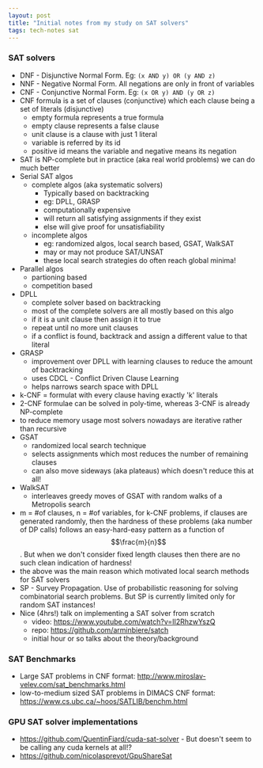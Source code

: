 ```yaml
---
layout: post
title: "Initial notes from my study on SAT solvers"
tags: tech-notes sat
---
```


### SAT solvers
* DNF - Disjunctive Normal Form. Eg: `(x AND y) OR (y AND z)`
* NNF - Negative Normal Form. All negations are only in front of variables
* CNF - Conjunctive Normal Form. Eg: `(x OR y) AND (y OR z)`
* CNF formula is a set of clauses (conjunctive) which each clause being a set of
  literals (disjunctive)
  - empty formula represents a true formula
  - empty clause represents a false clause
  - unit clause is a clause with just 1 literal
  - variable is referred by its id
  - positive id means the variable and negative means its negation
* SAT is NP-complete but in practice (aka real world problems) we can do much better
* Serial SAT algos
  - complete algos (aka systematic solvers)
    - Typically based on backtracking
    - eg: DPLL, GRASP
    - computationally expensive
    - will return all satisfying assignments if they exist
    - else will give proof for unsatisfiability
  - incomplete algos
    - eg: randomized algos, local search based, GSAT, WalkSAT
    - may or may not produce SAT/UNSAT
    - these local search strategies do often reach global minima!
* Parallel algos
  - partioning based
  - competition based
* DPLL
  - complete solver based on backtracking
  - most of the complete solvers are all mostly based on this algo
  - if it is a unit clause then assign it to true
  - repeat until no more unit clauses
  - if a conflict is found, backtrack and assign a different value to that literal
* GRASP
  - improvement over DPLL with learning clauses to reduce the amount of backtracking
  - uses CDCL - Conflict Driven Clause Learning
  - helps narrows search space with DPLL
* k-CNF = formulat with every clause having exactly 'k' literals
* 2-CNF formulae can be solved in poly-time, whereas 3-CNF is already NP-complete
* to reduce memory usage most solvers nowadays are iterative rather than recursive
* GSAT
  - randomized local search technique
  - selects assignments which most reduces the number of remaining clauses
  - can also move sideways (aka plateaus) which doesn't reduce this at all!
* WalkSAT
  - interleaves greedy moves of GSAT with random walks of a Metropolis search
* m = #of clauses, n = #of variables, for k-CNF problems, if clauses are generated
  randomly, then the hardness of these problems (aka number of DP calls) follows
  an easy-hard-easy pattern as a function of $$\frac{m}{n}$$. But when we don't
  consider fixed length clauses then there are no such clean indication of hardness!
* the above was the main reason which motivated local search methods for SAT solvers
* SP - Survey Propagation. Use of probabilistic reasoning for solving combinatorial
  search problems. But SP is currently limited only for random SAT instances!
* Nice (4hrs!) talk on implementing a SAT solver from scratch
  - video: https://www.youtube.com/watch?v=II2RhzwYszQ
  - repo: https://github.com/arminbiere/satch
  - initial hour or so talks about the theory/background

### SAT Benchmarks
- Large SAT problems in CNF format: http://www.miroslav-velev.com/sat_benchmarks.html
- low-to-medium sized SAT problems in DIMACS CNF format: https://www.cs.ubc.ca/~hoos/SATLIB/benchm.html

### GPU SAT solver implementations
- https://github.com/QuentinFiard/cuda-sat-solver - But doesn't seem to be calling any cuda kernels at all!?
- https://github.com/nicolasprevot/GpuShareSat
